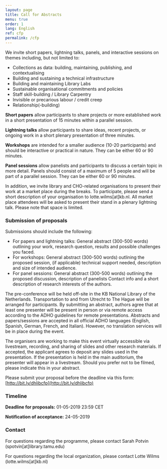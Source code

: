```yaml
---
layout: page
title: Call for Abstracts
menu: true
order: 1
lang: English
ref: cfp
permalink: /cfp
---
```

We invite short papers, lightning talks, panels, and interactive sessions on themes including, but not limited to:
* Collections as data:  building, maintaining, publishing, and contextualising
* Building and sustaining a technical infrastructure
* Building and maintaining Library Labs
* Sustainable organisational commitments and policies
* Staff skill-building / Library Carpentry
* Invisible or precarious labour / credit creep
* Relationship(-building)

**Short papers** allow participants to share projects or more established work in a short presentation of 15 minutes within a parallel session.

**Lightning talks** allow participants to share ideas, recent projects, or ongoing work in a short plenary presentation of three minutes.

**Workshops** are intended for a smaller audience (10-20 participants) and should be interactive or practical in nature. They can be either 60 or 90 minutes.

**Panel sessions** allow panelists and participants to discuss a certain topic in more detail. Panels should consist of a maximum of 5 people and will be part of a parallel session. They can be either 60 or 90 minutes.

In addition,  we invite library and CHO-related organisations to present their work at a market place during the breaks. To participate, please send a short description of your organisation to lotte.wilms[at]kb.nl. All market place attendees will be asked to present their stand in a plenary lightning talk. Please note that space is limited.

### Submission of proposals
Submissions should include the following:
* For papers and lightning talks: General abstract (300-500 words) outlining your work, research question, results and possible challenges you faced.
* For workshops: General abstract (300-500 words) outlining the proposed session, (if applicable) technical support needed, description and size of intended audience.
* For panel sessions: General abstract (300-500 words) outlining the proposed discussion, description of panelists
Contact info and a short description of research interests of the authors.

The pre-conference will be held off-site in the KB National Library of the Netherlands. Transportation to and from Utrecht to The Hague will be arranged for participants. By submitting an abstract, authors agree that at least one presenter will be present in person or via remote access according to the ADHO guidelines for remote presentations. Abstracts and papers/sessions are accepted in all official ADHO languages (English, Spanish, German, French, and Italian). However, no translation services will be in place during the event.

The organisers are working to make this event virtually accessible via livestream, recording, and sharing of slides and other research materials. If accepted, the applicant agrees to deposit any slides used in the presentation. If the presentation is held in the main auditorium, the presenter will appear in a livestream. Should you prefer not to be filmed, please indicate this in your abstract.

Please submit your proposal before the deadline via this form: [http://bit.ly/dhlibcfp](http://bit.ly/dhlibcfp)

### Timeline
**Deadline for proposals:** 01-05-2019 23:59 CET

**Notification of acceptance:** 24-05-2019

### Contact
For questions regarding the programme, please contact Sarah Potvin (spotvin[at]library.tamu.edu)

For questions regarding the local organization, please contact Lotte Wilms (lotte.wilms[at]kb.nl)
